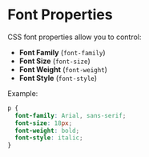 # Font Properties

CSS font properties allow you to control:

- **Font Family** (`font-family`)
- **Font Size** (`font-size`)
- **Font Weight** (`font-weight`)
- **Font Style** (`font-style`)

Example:

```css
p {
  font-family: Arial, sans-serif;
  font-size: 18px;
  font-weight: bold;
  font-style: italic;
}
```
